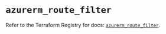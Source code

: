 # `azurerm_route_filter`

Refer to the Terraform Registry for docs: [`azurerm_route_filter`](https://registry.terraform.io/providers/hashicorp/azurerm/3.106.1/docs/resources/route_filter).
